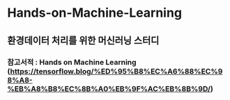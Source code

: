 # Hands-on-Machine-Learning
## 환경데이터 처리를 위한 머신러닝 스터디

### 참고서적 : Hands on Machine Learning (https://tensorflow.blog/%ED%95%B8%EC%A6%88%EC%98%A8-%EB%A8%B8%EC%8B%A0%EB%9F%AC%EB%8B%9D/) 
